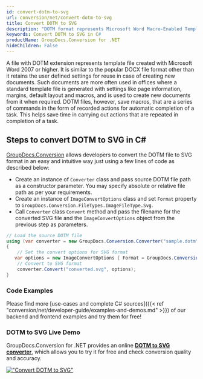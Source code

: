 ```yaml
---
id: convert-dotm-to-svg
url: conversion/net/convert-dotm-to-svg
title: Convert DOTM to SVG
description: "DOTM format represents Microsoft Word Macro-Enabled Template with .dotm extension. Learn how to convert DOTM to SVG file programmatically in C# language using GroupDocs.Conversion for .NET library."
keywords: Convert DOTM to SVG in C#
productName: GroupDocs.Conversion for .NET
hideChildren: False
---
```


A file with DOTM extension represents template file created with Microsoft Word 2007 or higher. It is similar to the popular DOCX file format other than it retains the user defined settings for reuse in case of creating new documents. Such documents are more often used in offices where a standard template file is generated with settings like page information, margins, default layout and macros, and is used to create new documents from it when required. DOTM files, however, save macros, that are a series of commands in the form of recorded actions for automatic completion of a task. This helps save time in carrying out actions that are repeated in completion of a task.

## Steps to convert DOTM to SVG in C#

[GroupDocs.Conversion](https://products.groupdocs.com/conversion/net) allows developers to convert the DOTM file to SVG format in an easy and intuitive way just using a few lines of code as described below:

* Create an instance of `Converter` class and pass source DOTM file path as a constructor parameter. You may specify absolute or relative file path as per your requirements. 
* Create an instance of `ImageConvertOptions` class and set `Format` property to `GroupDocs.Conversion.FileTypes.ImageFileType.Svg`.
* Call `Converter` class `Convert` method and pass the filename for the converted SVG file and the `ImageConvertOptions` object from the previous step as parameters.

```csharp
// Load the source DOTM file
using (var converter = new GroupDocs.Conversion.Converter("sample.dotm"))
{
    // Set the convert options for SVG format
   var options = new ImageConvertOptions { Format = GroupDocs.Conversion.FileTypes.ImageFileType.Svg };
    // Convert to SVG format
    converter.Convert("converted.svg", options);
}
```

### Code Examples

Please find more [use-cases and complete C# sources]({{< ref "conversion/net/developer-guide/examples-and-demos.md" >}}) of our backend and frontend examples and try them for free!

### DOTM to SVG Live Demo

GroupDocs.Conversion for .NET provides an online [**DOTM to SVG converter**](https://products.groupdocs.app/conversion/dotm-to-svg), which allows you to try it for free and check conversion quality and accuracy.

[!["Convert DOTM to SVG"](conversion/net/images/convert-to-svg/convert-dotm-to-svg.png)](https://products.groupdocs.app/conversion/dotm-to-svg)
